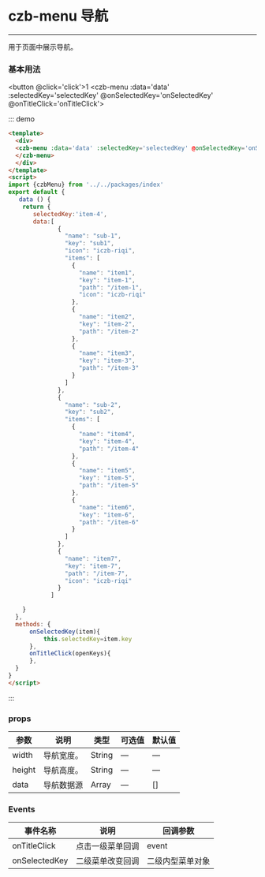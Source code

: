 <script>
import {czbMenu} from '../../packages/index'
import menuData from '../assets/json/nav.config.json'
export default {
  data () {
    return {
     selectedKey:'item-4',
     data:menuData
    }
  },
  methods: {
    onSelectedKey(item){
        this.selectedKey=item.key
    },
    onTitleClick(openKeys){
    },
    click(){
        this.selectedKey = 'item-5'
    }
  }
}
</script>
# czb-menu 导航
----
用于页面中展示导航。

### 基本用法
<button @click='click'>1</button>
<czb-menu :data='data' :selectedKey='selectedKey' @onSelectedKey='onSelectedKey' @onTitleClick='onTitleClick'>
</czb-menu>

::: demo
```html
<template>
  <div>
  <czb-menu :data='data' :selectedKey='selectedKey' @onSelectedKey='onSelectedKey' @onTitleClick='onTitleClick'>
  </czb-menu>
  </div>
</template>
<script>
import {czbMenu} from '../../packages/index'
export default {
   data () {
    return {
       selectedKey:'item-4',
       data:[
              {
                "name": "sub-1",
                "key": "sub1",
                "icon": "iczb-riqi",
                "items": [
                  {
                    "name": "item1",
                    "key": "item-1",
                    "path": "/item-1",
                    "icon": "iczb-riqi"
                  },
                  {
                    "name": "item2",
                    "key": "item-2",
                    "path": "/item-2"
                  },
                  {
                    "name": "item3",
                    "key": "item-3",
                    "path": "/item-3"
                  }
                ]
              },
              {
                "name": "sub-2",
                "key": "sub2",
                "items": [
                  {
                    "name": "item4",
                    "key": "item-4",
                    "path": "/item-4"
                  },
                  {
                    "name": "item5",
                    "key": "item-5",
                    "path": "/item-5"
                  },
                  {
                    "name": "item6",
                    "key": "item-6",
                    "path": "/item-6"
                  }
                ]
              },
              {
                "name": "item7",
                "key": "item-7",
                "path": "/item-7",
                "icon": "iczb-riqi"
              }
            ]

    }
  },
  methods: {
      onSelectedKey(item){
          this.selectedKey=item.key
      },
      onTitleClick(openKeys){
      },
  }
}
</script>
```
:::

### props
| 参数      | 说明                                 | 类型      | 可选值       | 默认值   |
|---------- |------------------------------------ |---------- |------------- |-------- |
|width      |	导航宽度。                     |	String   |	—           |	—       |
|height      |	导航高度。                     |	String   |	—           |	—       |
|data	      | 导航数据源                           |	Array   |		—           |	[]      |

### Events
| 事件名称      | 说明       | 回调参数   |
|------------- |----------- |---------  |
|onTitleClick    |点击一级菜单回调| event  |
|onSelectedKey    |二级菜单改变回调| 二级内型菜单对象  |